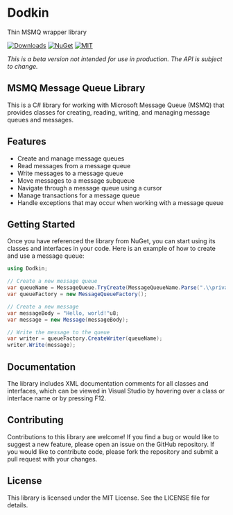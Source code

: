 # Dodkin
Thin MSMQ wrapper library

[![Downloads](https://img.shields.io/nuget/dt/Dodkin.svg)](https://www.nuget.org/packages/Dodkin)
[![NuGet](https://img.shields.io/nuget/v/Dodkin.svg)](https://www.nuget.org/packages/Dodkin)
[![MIT](https://img.shields.io/badge/license-MIT-blue.svg)](https://github.com/vborovikov/dodkin/blob/main/LICENSE)

*This is a beta version not intended for use in production. The API is subject to change.*

## MSMQ Message Queue Library
This is a C# library for working with Microsoft Message Queue (MSMQ) that provides classes for creating, reading, writing, and managing message queues and messages.

## Features
- Create and manage message queues
- Read messages from a message queue
- Write messages to a message queue
- Move messages to a message subqueue
- Navigate through a message queue using a cursor
- Manage transactions for a message queue
- Handle exceptions that may occur when working with a message queue

## Getting Started
Once you have referenced the library from NuGet, you can start using its classes and interfaces in your code. Here is an example of how to create and use a message queue:

```csharp
using Dodkin;

// Create a new message queue
var queueName = MessageQueue.TryCreate(MessageQueueName.Parse(".\\private$\\myqueue"));
var queueFactory = new MessageQueueFactory();

// Create a new message
var messageBody = "Hello, world!"u8;
var message = new Message(messageBody);

// Write the message to the queue
var writer = queueFactory.CreateWriter(queueName);
writer.Write(message);
```

## Documentation
The library includes XML documentation comments for all classes and interfaces, which can be viewed in Visual Studio by hovering over a class or interface name or by pressing F12.

## Contributing
Contributions to this library are welcome! If you find a bug or would like to suggest a new feature, please open an issue on the GitHub repository. If you would like to contribute code, please fork the repository and submit a pull request with your changes.

## License
This library is licensed under the MIT License. See the LICENSE file for details.
